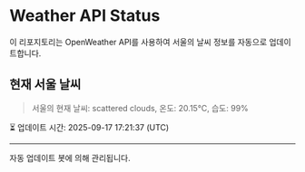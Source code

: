 
# Weather API Status

이 리포지토리는 OpenWeather API를 사용하여 서울의 날씨 정보를 자동으로 업데이트합니다.

## 현재 서울 날씨
> 서울의 현재 날씨: scattered clouds, 온도: 20.15°C, 습도: 99%

⏳ 업데이트 시간: 2025-09-17 17:21:37 (UTC)

---
자동 업데이트 봇에 의해 관리됩니다.
